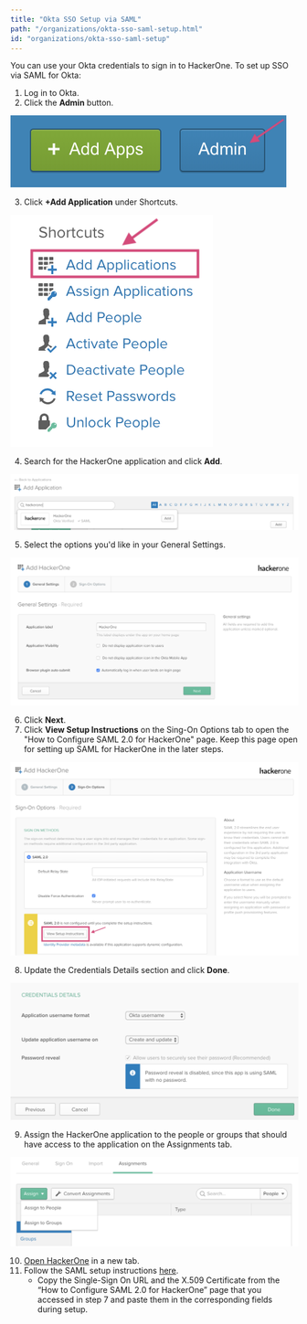 ```yaml
---
title: "Okta SSO Setup via SAML"
path: "/organizations/okta-sso-saml-setup.html"
id: "organizations/okta-sso-saml-setup"
---
```


You can use your Okta credentials to sign in to HackerOne. To set up SSO via SAML for Okta:

1. Log in to Okta.
2. Click the <b>Admin</b> button.

![okta admin button](./images/okta-1.png)

3. Click <b>+Add Application</b> under Shortcuts.

![okta shortcuts](./images/okta-2.png)

4. Search for the HackerOne application and click <b>Add</b>.

![add HackerOne in okta](./images/okta-3.png)

5. Select the options you'd like in your General Settings.

![okta general settings](./images/okta-4.png)

6. Click <b>Next</b>.
7. Click <b>View Setup Instructions</b> on the Sing-On Options tab to open the "How to Configure SAML 2.0 for HackerOne" page. Keep this page open for setting up SAML for HackerOne in the later steps.

![okta saml 2.0](./images/okta-5.png)

8. Update the Credentials Details section and click <b>Done</b>.

![okta credentials details](./images/okta-6.png)

9. Assign the HackerOne application to the people or groups that should have access to the application on the Assignments tab.

![assign people/groups](./images/okta-7.png)

10. [Open HackerOne](https://www.hackerone.com/) in a new tab.
11. Follow the SAML setup instructions [here](/programs/single-sign-on-sso-via-saml.html).<br><ul><li>Copy the Single-Sign On URL and the X.509 Certificate from the “How to Configure SAML 2.0 for HackerOne” page that you accessed in step 7 and paste them in the corresponding fields during setup.</li></ul></br>

